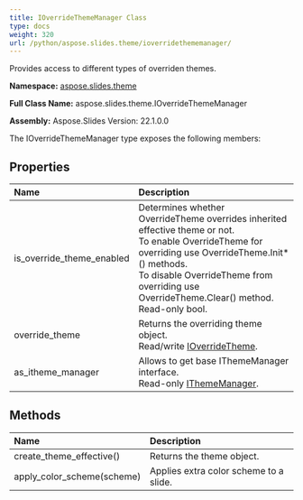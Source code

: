```yaml
---
title: IOverrideThemeManager Class
type: docs
weight: 320
url: /python/aspose.slides.theme/ioverridethememanager/
---
```


Provides access to different types of overriden themes.

**Namespace:** [aspose.slides.theme](/python/aspose.slides.theme/)

**Full Class Name:** aspose.slides.theme.IOverrideThemeManager

**Assembly:**  Aspose.Slides Version: 22.1.0.0

The IOverrideThemeManager type exposes the following members:
## **Properties**
|**Name**|**Description**|
| :- | :- |
|is_override_theme_enabled|Determines whether OverrideTheme overrides inherited effective theme or not.<br/>            To enable OverrideTheme for overriding use OverrideTheme.Init*() methods.<br/>            To disable OverrideTheme from overriding use OverrideTheme.Clear() method.<br/>            Read-only bool.|
|override_theme|Returns the overriding theme object.<br/>            Read/write [IOverrideTheme](/python/aspose.slides.theme/ioverridetheme/).|
|as_itheme_manager|Allows to get base IThemeManager interface.<br/>            Read-only [IThemeManager](/python/aspose.slides.theme/ithememanager/).|
## **Methods**
|**Name**|**Description**|
| :- | :- |
|create_theme_effective()|Returns the theme object.|
|apply_color_scheme(scheme)|Applies extra color scheme to a slide.|

